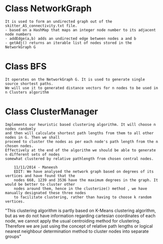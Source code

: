 
Class NetworkGraph 
==================
	It is used to form an undirected graph out of the skitter_AS_connectivity.txt file.
	- based on a HashMap that maps an integer node number to its adjacent node numbers
	- addEdge(a,b) adds an undirected edge between nodes a and b
	- getAdj() returns an iterable list of nodes stored in the NetworkGraph G

Class BFS  
=========
	It operates on the NetworkGraph G. It is used to generate single source shortest paths.
	We will use it to generated distance vectors for n nodes to be used in n Clusters algorithm

Class ClusterManager 
====================
	Implements our heuristic based clustering algorithm. It will choose n nodes randomly 
	and then will calculate shortest path lengths from them to all other nodes in G. Then we shall
	proceed to cluster the nodes as per each node's path length from the n chosen nodes.
	Effectively at the end of the algorithm we should be able to generate n different sets of nodes
	somewhat clustered by relative pathlength from chosen central nodes.
        
        11/11/2014 - Maneesh
        EDIT: We have analysed the network graph based on degrees of its vertices and have found that the
        nodes 668, 1239 and 3536 have the maximum degrees in the graph. It would be better to cluster other
        nodes around them, hence in the clusterize() method , we have manually designated these three nodes
        to facilitate clustering, rather than having to choose k random vertices.

"This clustering algorithm is partly based on K-Means clustering algorithm, but as we do not have information
regarding cartesian coordinates of each node, we cannot apply the usual centroiding method for clustering. Therefore 
we are just using the concept of relative path lengths or logical nearest neighbour determination method to cluster
nodes into separate groups" 
